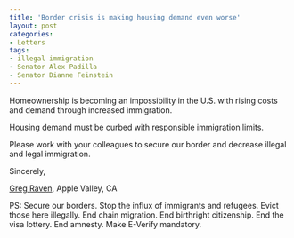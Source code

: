 ```yaml
---
title: 'Border crisis is making housing demand even worse'
layout: post
categories:
- Letters
tags:
- illegal immigration
- Senator Alex Padilla
- Senator Dianne Feinstein
---
```


Homeownership is becoming an impossibility in the U.S. with rising costs and demand through increased immigration.

Housing demand must be curbed with responsible immigration limits.

Please work with your colleagues to secure our border and decrease illegal and legal immigration.

Sincerely,

[Greg Raven](https://www.gregraven.org/), Apple Valley, CA

PS: Secure our borders. Stop the influx of immigrants and refugees. Evict those here illegally. End chain migration. End birthright citizenship. End the visa lottery. End amnesty. Make E-Verify mandatory.
